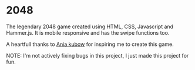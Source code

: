# 2048

The legendary 2048 game created using HTML, CSS, Javascript and Hammer.js. 
It is mobile responsive and has the swipe functions too.


A heartfull thanks to [Ania kubow](https://github.com/kubowania ) for inspiring me to create this game.


NOTE: I'm not actively fixing bugs in this project, I just made this project for fun.
